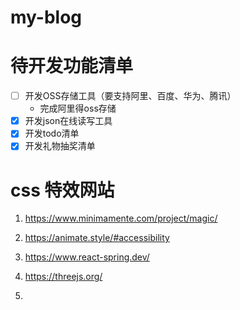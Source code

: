 # my-blog

# 待开发功能清单

- [ ] 开发OSS存储工具（要支持阿里、百度、华为、腾讯）
  - 完成阿里得oss存储
- [x] 开发json在线读写工具
- [x] 开发todo清单
- [x] 开发礼物抽奖清单

# css 特效网站

1. https://www.minimamente.com/project/magic/

2. https://animate.style/#accessibility

3. https://www.react-spring.dev/

4. https://threejs.org/

5. 
